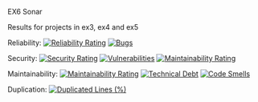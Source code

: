 EX6 Sonar

Results for projects in ex3, ex4 and ex5

Reliability:
[![Reliability Rating](https://sonarcloud.io/api/project_badges/measure?project=wentyl23_proj_obiektowe&metric=reliability_rating)](https://sonarcloud.io/dashboard?id=wentyl23_proj_obiektowe) [![Bugs](https://sonarcloud.io/api/project_badges/measure?project=wentyl23_proj_obiektowe&metric=bugs)](https://sonarcloud.io/dashboard?id=wentyl23_proj_obiektowe)

Security:
[![Security Rating](https://sonarcloud.io/api/project_badges/measure?project=wentyl23_proj_obiektowe&metric=security_rating)](https://sonarcloud.io/dashboard?id=wentyl23_proj_obiektowe) [![Vulnerabilities](https://sonarcloud.io/api/project_badges/measure?project=wentyl23_proj_obiektowe&metric=vulnerabilities)](https://sonarcloud.io/dashboard?id=wentyl23_proj_obiektowe) [![Maintainability Rating](https://sonarcloud.io/api/project_badges/measure?project=wentyl23_proj_obiektowe&metric=sqale_rating)](https://sonarcloud.io/dashboard?id=wentyl23_proj_obiektowe)

Maintainability:
[![Maintainability Rating](https://sonarcloud.io/api/project_badges/measure?project=wentyl23_proj_obiektowe&metric=sqale_rating)](https://sonarcloud.io/dashboard?id=wentyl23_proj_obiektowe) [![Technical Debt](https://sonarcloud.io/api/project_badges/measure?project=wentyl23_proj_obiektowe&metric=sqale_index)](https://sonarcloud.io/dashboard?id=wentyl23_proj_obiektowe) [![Code Smells](https://sonarcloud.io/api/project_badges/measure?project=wentyl23_proj_obiektowe&metric=code_smells)](https://sonarcloud.io/dashboard?id=wentyl23_proj_obiektowe)

Duplication:
[![Duplicated Lines (%)](https://sonarcloud.io/api/project_badges/measure?project=wentyl23_proj_obiektowe&metric=duplicated_lines_density)](https://sonarcloud.io/dashboard?id=wentyl23_proj_obiektowe)
